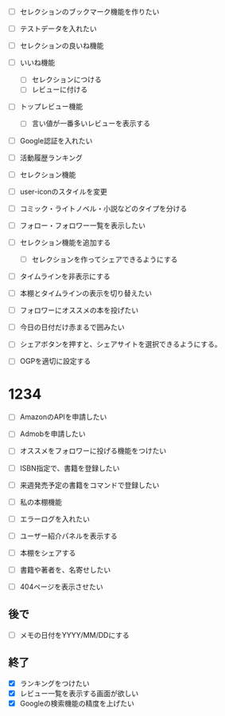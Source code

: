 
- [ ] セレクションのブックマーク機能を作りたい
- [ ] テストデータを入れたい
- [ ] セレクションの良いね機能





- [ ] いいね機能
  - [ ] セレクションにつける
  - [ ] レビューに付ける

- [ ] トップレビュー機能
  - [ ] 言い値が一番多いレビューを表示する

- [ ] Google認証を入れたい
- [ ] 活動履歴ランキング
- [ ] セレクション機能

- [ ] user-iconのスタイルを変更
- [ ] コミック・ライトノベル・小説などのタイプを分ける
- [ ] フォロー・フォロワー一覧を表示したい
- [ ] セレクション機能を追加する
    - [ ] セレクションを作ってシェアできるようにする
- [ ] タイムラインを非表示にする

- [ ] 本棚とタイムラインの表示を切り替えたい

- [ ] フォロワーにオススメの本を投げたい

- [ ] 今日の日付だけ赤まるで囲みたい

- [ ] シェアボタンを押すと、シェアサイトを選択できるようにする。

- [ ] OGPを適切に設定する




# 1234

- [ ] AmazonのAPIを申請したい
- [ ] Admobを申請したい
- [ ] オススメをフォロワーに投げる機能をつけたい

- [ ] ISBN指定で、書籍を登録したい

- [ ] 来週発売予定の書籍をコマンドで登録したい

- [ ] 私の本棚機能

- [ ] エラーログを入れたい

- [ ] ユーザー紹介パネルを表示する
- [ ] 本棚をシェアする

- [ ] 書籍や著者を、名寄せしたい

- [ ] 404ページを表示させたい


## 後で

- [ ] メモの日付をYYYY/MM/DDにする


## 終了

- [x] ランキングをつけたい
- [x] レビュー一覧を表示する画面が欲しい
- [x] Googleの検索機能の精度を上げたい
